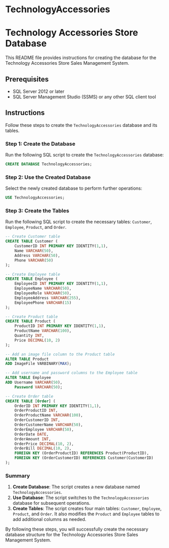 # TechnologyAccessories
# Technology Accessories Store Database

This README file provides instructions for creating the database for the Technology Accessories Store Sales Management System.

## Prerequisites

- SQL Server 2012 or later
- SQL Server Management Studio (SSMS) or any other SQL client tool

## Instructions

Follow these steps to create the `TechnologyAccessories` database and its tables.

### Step 1: Create the Database

Run the following SQL script to create the `TechnologyAccessories` database:

```sql
CREATE DATABASE TechnologyAccessories;
```

### Step 2: Use the Created Database

Select the newly created database to perform further operations:

```sql
USE TechnologyAccessories;
```

### Step 3: Create the Tables

Run the following SQL script to create the necessary tables: `Customer`, `Employee`, `Product`, and `Order`.

```sql
-- Create Customer table
CREATE TABLE Customer (
    CustomerID INT PRIMARY KEY IDENTITY(1,1),
    Name VARCHAR(50),
    Address VARCHAR(50),
    Phone VARCHAR(50)
);

-- Create Employee table
CREATE TABLE Employee (
    EmployeeID INT PRIMARY KEY IDENTITY(1,1),
    EmployeeName VARCHAR(50),
    EmployeeRole VARCHAR(50),
    EmployeeAddress VARCHAR(255),
    EmployeePhone VARCHAR(15)
);

-- Create Product table
CREATE TABLE Product (
    ProductID INT PRIMARY KEY IDENTITY(1,1),
    ProductName VARCHAR(100),
    Quantity INT,
    Price DECIMAL(10, 2)
);

-- Add an image file column to the Product table
ALTER TABLE Product
ADD ImageFile VARBINARY(MAX);

-- Add username and password columns to the Employee table
ALTER TABLE Employee
ADD Username VARCHAR(50),
    Password VARCHAR(50);

-- Create Order table
CREATE TABLE [Order] (
    OrderID INT PRIMARY KEY IDENTITY(1,1),
    OrderProductID INT,
    OrderProductName VARCHAR(100),
    OrderCustomerID INT,
    OrderCustomerName VARCHAR(50),
    OrderEmployee VARCHAR(50),
    OrderDate DATE,
    OrderAmount INT,
    OrderPrice DECIMAL(10, 2),
    OrderBill DECIMAL(10, 2),
    FOREIGN KEY (OrderProductID) REFERENCES Product(ProductID),
    FOREIGN KEY (OrderCustomerID) REFERENCES Customer(CustomerID)
);
```

### Summary

1. **Create Database**: The script creates a new database named `TechnologyAccessories`.
2. **Use Database**: The script switches to the `TechnologyAccessories` database for subsequent operations.
3. **Create Tables**: The script creates four main tables: `Customer`, `Employee`, `Product`, and `Order`. It also modifies the `Product` and `Employee` tables to add additional columns as needed.

By following these steps, you will successfully create the necessary database structure for the Technology Accessories Store Sales Management System.

